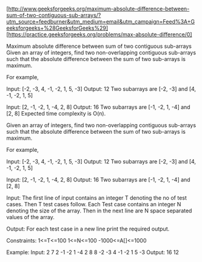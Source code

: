 [http://www.geeksforgeeks.org/maximum-absolute-difference-between-sum-of-two-contiguous-sub-arrays/?utm_source=feedburner&utm_medium=email&utm_campaign=Feed%3A+Geeksforgeeks+%28GeeksforGeeks%29]
[https://practice.geeksforgeeks.org/problems/max-absolute-difference/0]

Maximum absolute difference between sum of two contiguous sub-arrays
Given an array of integers, find two non-overlapping contiguous sub-arrays such that
the absolute difference between the sum of two sub-arrays is maximum.

For example,

Input: [-2, -3, 4, -1, -2, 1, 5, -3]
Output: 12
Two subarrays are [-2, -3] and [4, -1, -2, 1, 5]

Input: [2, -1, -2, 1, -4, 2, 8]
Output: 16
Two subarrays are [-1, -2, 1, -4] and [2, 8]
Expected time complexity is O(n).

Given an array of integers, find two non-overlapping contiguous sub-arrays such that the absolute difference between the sum of two sub-arrays is maximum.

For example,

Input: [-2, -3, 4, -1, -2, 1, 5, -3]
Output: 12
Two subarrays are [-2, -3] and [4, -1, -2, 1, 5]

Input: [2, -1, -2, 1, -4, 2, 8]
Output: 16
Two subarrays are [-1, -2, 1, -4] and [2, 8]

Input:
The first line of input contains an integer T denoting the no of test cases. Then T test cases follow. Each Test case contains an integer N denoting the size of the array. Then in the next line are N space separated values of the array.

Output:
For each test case in a new line print the required output.

Constraints:
1<=T<=100
1<=N<=100
-1000<=A[]<=1000

Example:
Input:
2
7
2 -1 -2 1 -4 2 8
8
-2 -3 4 -1 -2 1 5 -3
Output:
16
12